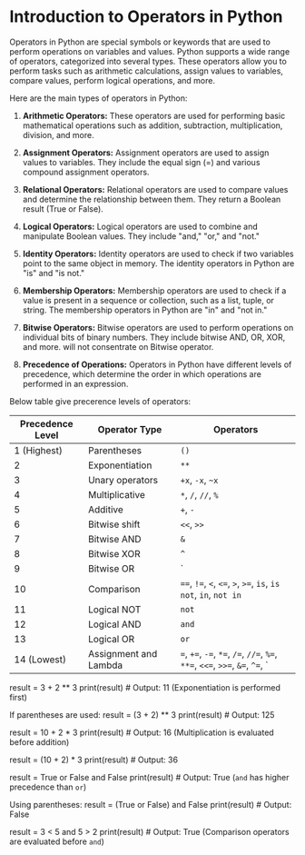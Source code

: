 # Introduction to Operators in Python

Operators in Python are special symbols or keywords that are used to perform operations on variables and values. Python supports a wide range of operators, categorized into several types. These operators allow you to perform tasks such as arithmetic calculations, assign values to variables, compare values, perform logical operations, and more.

Here are the main types of operators in Python:

1. **Arithmetic Operators:** These operators are used for performing basic mathematical operations such as addition, subtraction, multiplication, division, and more.

2. **Assignment Operators:** Assignment operators are used to assign values to variables. They include the equal sign (=) and various compound assignment operators.

3. **Relational Operators:** Relational operators are used to compare values and determine the relationship between them. They return a Boolean result (True or False).

4. **Logical Operators:** Logical operators are used to combine and manipulate Boolean values. They include "and," "or," and "not."

5. **Identity Operators:** Identity operators are used to check if two variables point to the same object in memory. The identity operators in Python are "is" and "is not."

6. **Membership Operators:** Membership operators are used to check if a value is present in a sequence or collection, such as a list, tuple, or string. The membership operators in Python are "in" and "not in."

7. **Bitwise Operators:** Bitwise operators are used to perform operations on individual bits of binary numbers. They include bitwise AND, OR, XOR, and more.
    will not consentrate on Bitwise operator.

8. **Precedence of Operations:** Operators in Python have different levels of precedence, which determine the order in which operations are performed in an expression.

Below table give precerence levels of operators:

| Precedence Level | Operator Type                       | Operators                                   |
|------------------|-------------------------------------|---------------------------------------------|
| 1 (Highest)      | Parentheses                         | `()`                                        |
| 2                | Exponentiation                      | `**`                                        |
| 3                | Unary operators                     | `+x`, `-x`, `~x`                            |
| 4                | Multiplicative                      | `*`, `/`, `//`, `%`                         |
| 5                | Additive                            | `+`, `-`                                    |
| 6                | Bitwise shift                       | `<<`, `>>`                                  |
| 7                | Bitwise AND                         | `&`                                         |
| 8                | Bitwise XOR                         | `^`                                         |
| 9                | Bitwise OR                          | `|`                                         |
| 10               | Comparison                          | `==`, `!=`, `<`, `<=`, `>`, `>=`, `is`, `is not`, `in`, `not in` |
| 11               | Logical NOT                         | `not`                                       |
| 12               | Logical AND                         | `and`                                       |
| 13               | Logical OR                          | `or`                                        |
| 14 (Lowest)      | Assignment and Lambda               | `=`, `+=`, `-=`, `*=`, `/=`, `//=`, `%=`, `**=`, `<<=`, `>>=`, `&=`, `^=`, `|=`, `lambda` |

result = 3 + 2 ** 3
print(result)  # Output: 11 (Exponentiation is performed first)

If parentheses are used:
result = (3 + 2) ** 3
print(result)  # Output: 125


result = 10 + 2 * 3
print(result)  # Output: 16 (Multiplication is evaluated before addition)

result = (10 + 2) * 3
print(result)  # Output: 36


result = True or False and False
print(result)  # Output: True (`and` has higher precedence than `or`)

Using parentheses:
result = (True or False) and False
print(result)  # Output: False

result = 3 < 5 and 5 > 2
print(result)  # Output: True (Comparison operators are evaluated before `and`)

